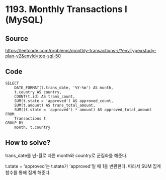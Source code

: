 # 1193. Monthly Transactions I (MySQL)

## Source

https://leetcode.com/problems/monthly-transactions-i/?envType=study-plan-v2&envId=top-sql-50

## Code

```mysql
SELECT
    DATE_FORMAT(t.trans_date, '%Y-%m') AS month,
    t.country AS country,
    COUNT(t.id) AS trans_count,
    SUM(t.state = 'approved') AS approved_count,
    SUM(t.amount) AS trans_total_amount,
    SUM((t.state = 'approved') * amount) AS approved_total_amount
FROM
    Transactions t
GROUP BY
    month, t.country
```

## How to solve?

trans_date를 년-월로 자른 month와 country로 군집화를 해준다.

t.state = 'approved'는 t.state가 'approved'일 때 1을 반환한다. 따라서 SUM 집계 함수를 통해 집계 해준다.
